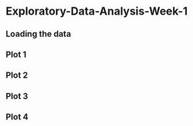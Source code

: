 # Exploratory-Data-Analysis-Week-1

## Loading the data

## Plot 1

## Plot 2

## Plot 3

## Plot 4
